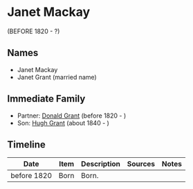 ﻿---
layout: person
subject_key: i44945539
permalink: /people/i44945539
---

# Janet Mackay
(BEFORE 1820 - ?)

## Names

* Janet Mackay
* Janet Grant (married name)

## Immediate Family

* Partner: [Donald Grant](./@15156692@-donald-grant-b1820-d.md) (before 1820 - )
* Son: [Hugh Grant](./@34164542@-hugh-grant-b1840-d.md) (about 1840 - )

## Timeline

Date | Item | Description | Sources | Notes
---|---|---|---|---
before 1820 | Born | Born. |  | 

